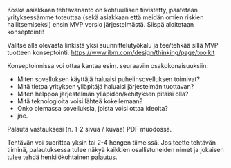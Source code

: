 Koska asiakkaan tehtävänanto on kohtuullisen tiivistetty, päätetään yrityksessämme toteuttaa (sekä asiakkaan että meidän omien riskien hallitsemiseksi) ensin MVP versio järjestelmästä. Siispä aloitetaan konseptointi!

Valitse alla olevasta linkistä yksi suunnittelutyökalu ja tee/tehkää sillä MVP tuotteen konseptointi:
https://www.ibm.com/design/thinking/page/toolkit

Konseptoinnissa voi ottaa kantaa esim. seuraaviin osakokonaisuuksiin:
- Miten sovelluksen käyttäjä haluaisi puhelinsovelluksen toimivat?
- Mitä tietoa yrityksen ylläpitäjä haluaisi järjestelmän tuottavan?
- Miten helppoa järjestelmän ylläpidon/kehityksen pitäisi olla?
- Mitä teknologioita voisi lähteä kokeilemaan?
- Onko olemassa sovelluksia, joista voisi ottaa ideoita?
- jne.

Palauta vastauksesi (n. 1-2 sivua / kuvaa) PDF muodossa.

Tehtävän voi suorittaa yksin tai 2-4 hengen tiimeissä. Jos teette tehtävän tiiminä, palautuksessa tulee näkyä kaikkien osallistuneiden nimet ja jokaisen tulee tehdä henkilökohtainen palautus.